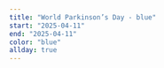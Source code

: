 ```yaml
---
title: "World Parkinson’s Day - blue"
start: "2025-04-11"
end: "2025-04-11"
color: "blue"
allday: true
---
```



